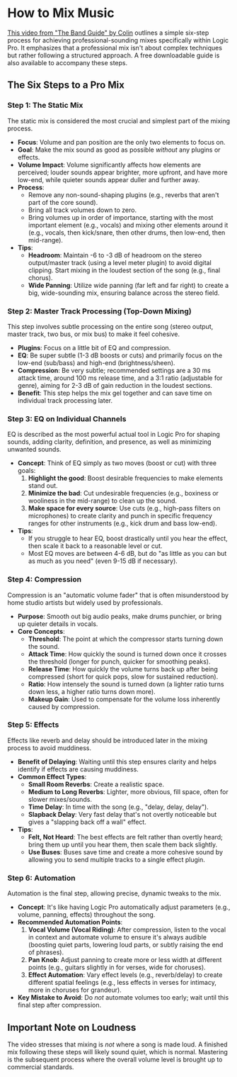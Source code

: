 # How to Mix Music

[This video from "The Band Guide" by Colin](https://www.youtube.com/watch?v=I5zWgfpo8mA) outlines a simple six-step process for achieving professional-sounding mixes specifically within Logic Pro. It emphasizes that a professional mix isn't about complex techniques but rather following a structured approach. A free downloadable guide is also available to accompany these steps.

## The Six Steps to a Pro Mix

### Step 1: The Static Mix
The static mix is considered the most crucial and simplest part of the mixing process.
*   **Focus**: Volume and pan position are the only two elements to focus on.
*   **Goal**: Make the mix sound as good as possible *without* any plugins or effects.
*   **Volume Impact**: Volume significantly affects how elements are perceived; louder sounds appear brighter, more upfront, and have more low-end, while quieter sounds appear duller and further away.
*   **Process**:
    *   Remove any non-sound-shaping plugins (e.g., reverbs that aren't part of the core sound).
    *   Bring all track volumes down to zero.
    *   Bring volumes up in order of importance, starting with the most important element (e.g., vocals) and mixing other elements around it (e.g., vocals, then kick/snare, then other drums, then low-end, then mid-range).
*   **Tips**:
    *   **Headroom**: Maintain -6 to -3 dB of headroom on the stereo output/master track (using a level meter plugin) to avoid digital clipping. Start mixing in the loudest section of the song (e.g., final chorus).
    *   **Wide Panning**: Utilize wide panning (far left and far right) to create a big, wide-sounding mix, ensuring balance across the stereo field.

### Step 2: Master Track Processing (Top-Down Mixing)
This step involves subtle processing on the entire song (stereo output, master track, two bus, or mix bus) to make it feel cohesive.
*   **Plugins**: Focus on a little bit of EQ and compression.
*   **EQ**: Be super subtle (1-3 dB boosts or cuts) and primarily focus on the low-end (sub/bass) and high-end (brightness/sheen).
*   **Compression**: Be very subtle; recommended settings are a 30 ms attack time, around 100 ms release time, and a 3:1 ratio (adjustable for genre), aiming for 2-3 dB of gain reduction in the loudest sections.
*   **Benefit**: This step helps the mix gel together and can save time on individual track processing later.

### Step 3: EQ on Individual Channels
EQ is described as the most powerful actual tool in Logic Pro for shaping sounds, adding clarity, definition, and presence, as well as minimizing unwanted sounds.
*   **Concept**: Think of EQ simply as two moves (boost or cut) with three goals:
    1.  **Highlight the good**: Boost desirable frequencies to make elements stand out.
    2.  **Minimize the bad**: Cut undesirable frequencies (e.g., boxiness or wooliness in the mid-range) to clean up the sound.
    3.  **Make space for every source**: Use cuts (e.g., high-pass filters on microphones) to create clarity and punch in specific frequency ranges for other instruments (e.g., kick drum and bass low-end).
*   **Tips**:
    *   If you struggle to hear EQ, boost drastically until you hear the effect, then scale it back to a reasonable level or cut.
    *   Most EQ moves are between 4-6 dB, but do "as little as you can but as much as you need" (even 9-15 dB if necessary).

### Step 4: Compression
Compression is an "automatic volume fader" that is often misunderstood by home studio artists but widely used by professionals.
*   **Purpose**: Smooth out big audio peaks, make drums punchier, or bring up quieter details in vocals.
*   **Core Concepts**:
    *   **Threshold**: The point at which the compressor starts turning down the sound.
    *   **Attack Time**: How quickly the sound is turned down once it crosses the threshold (longer for punch, quicker for smoothing peaks).
    *   **Release Time**: How quickly the volume turns back up after being compressed (short for quick pops, slow for sustained reduction).
    *   **Ratio**: How intensely the sound is turned down (a lighter ratio turns down less, a higher ratio turns down more).
    *   **Makeup Gain**: Used to compensate for the volume loss inherently caused by compression.

### Step 5: Effects
Effects like reverb and delay should be introduced later in the mixing process to avoid muddiness.
*   **Benefit of Delaying**: Waiting until this step ensures clarity and helps identify if effects are causing muddiness.
*   **Common Effect Types**:
    *   **Small Room Reverbs**: Create a realistic space.
    *   **Medium to Long Reverbs**: Lighter, more obvious, fill space, often for slower mixes/sounds.
    *   **Time Delay**: In time with the song (e.g., "delay, delay, delay").
    *   **Slapback Delay**: Very fast delay that's not overtly noticeable but gives a "slapping back off a wall" effect.
*   **Tips**:
    *   **Felt, Not Heard**: The best effects are felt rather than overtly heard; bring them up until you hear them, then scale them back slightly.
    *   **Use Buses**: Buses save time and create a more cohesive sound by allowing you to send multiple tracks to a single effect plugin.

### Step 6: Automation
Automation is the final step, allowing precise, dynamic tweaks to the mix.
*   **Concept**: It's like having Logic Pro automatically adjust parameters (e.g., volume, panning, effects) throughout the song.
*   **Recommended Automation Points**:
    1.  **Vocal Volume (Vocal Riding)**: After compression, listen to the vocal in context and automate volume to ensure it's always audible (boosting quiet parts, lowering loud parts, or subtly raising the end of phrases).
    2.  **Pan Knob**: Adjust panning to create more or less width at different points (e.g., guitars slightly in for verses, wide for choruses).
    3.  **Effect Automation**: Vary effect levels (e.g., reverb/delay) to create different spatial feelings (e.g., less effects in verses for intimacy, more in choruses for grandeur).
*   **Key Mistake to Avoid**: Do *not* automate volumes too early; wait until this final step after compression.

## Important Note on Loudness
The video stresses that mixing is *not* where a song is made loud. A finished mix following these steps will likely sound quiet, which is normal. Mastering is the subsequent process where the overall volume level is brought up to commercial standards.

